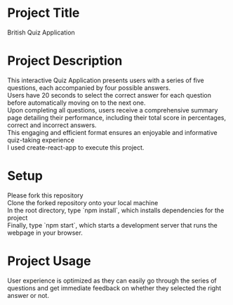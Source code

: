 <h1>Project Title</h1>
British Quiz Application

<h1>Project Description</h1>
This interactive Quiz Application presents users with a series of five questions, each accompanied by four possible answers. <br>
Users have 20 seconds to select the correct answer for each question before automatically moving on to the next one. <br> 
Upon completing all questions, users receive a comprehensive summary page detailing their performance, including their total score in percentages, correct and incorrect answers. <br>
This engaging and efficient format ensures an enjoyable and informative quiz-taking experience
<br>
I used create-react-app to execute this project.

<h1>Setup</h1>
Please fork this repository
<br>
Clone the forked repository onto your local machine
<br>
In the root directory, type `npm install`, which installs dependencies for the project
<br>
Finally, type `npm start`, which starts a development server that runs the webpage in your browser. 

<h1>Project Usage</h1>
User experience is optimized as they can easily go through the series of questions and get immediate feedback on whether they selected the right answer or not.
